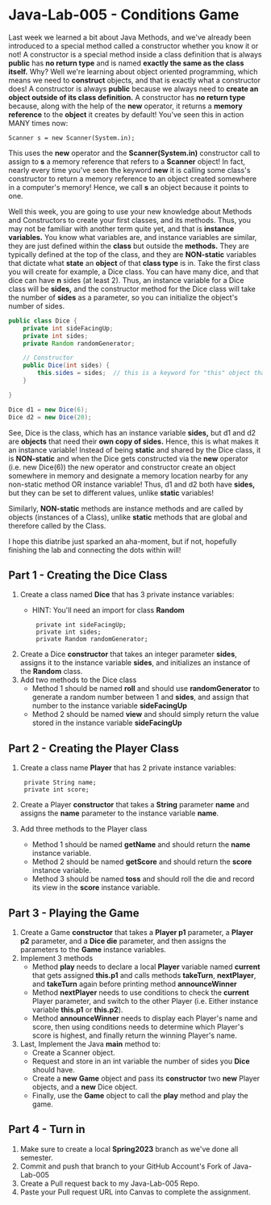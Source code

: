 # Java-Lab-005 - Conditions Game

Last week we learned a bit about Java Methods, and we've already been introduced to a special method called a constructor whether you know it or not! A constructor is a special method inside a class definition that is always **public** has **no return type** and is named **exactly the same as the class itself.** Why? Well we're learning about object oriented programming, which means we need to **construct** objects, and that is exactly what a constructor does! A constructor is always **public** because we always need to **create an object outside of its class definition.** A constructor has **no return type** because, along with the help of the **new** operator, it returns a **memory reference** to the **object** it creates by default! You've seen this in action MANY times now:

```
Scanner s = new Scanner(System.in);
```

This uses the **new** operator and the **Scanner(System.in)** constructor call to assign to **s** a memory reference that refers to a **Scanner** object! In fact, nearly every time you've seen the keyword **new** it is calling some class's constructor to return a memory reference to an object created somewhere in a computer's memory! Hence, we call **s** an object because it points to one.

Well this week, you are going to use your new knowledge about Methods and Constructors to create your first classes, and its methods. Thus, you may not be familiar with another term quite yet, and that is **instance variables.** You know what variables are, and instance variables are similar, they are just defined within the **class** but outside the **methods.** They are typically defined at the top of the class, and they are **NON-static** variables that dictate what **state** an **object** of that **class type** is in. Take the first class you will create for example, a Dice class. You can have many dice, and that dice can have **n** sides (at least 2). Thus, an instance variable for a Dice class will be **sides,** and the constructor method for the Dice class will take the number of **sides** as a parameter, so you can initialize the object's number of sides.

```java
public class Dice {
    private int sideFacingUp;
    private int sides;
    private Random randomGenerator;

    // Constructor
    public Dice(int sides) {
        this.sides = sides;  // this is a keyword for "this" object that's being created.
    }

}

Dice d1 = new Dice(6);
Dice d2 = new Dice(20);
```

See, Dice is the class, which has an instance variable **sides,** but d1 and d2 are **objects** that need their **own copy of sides.** Hence, this is what makes it an instance variable! Instead of being **static** and shared by the Dice class, it is **NON-static** and when the Dice gets constructed via the **new** operator (i.e. new Dice(6)) the new operator and constructor create an object somewhere in memory and designate a memory location nearby for any non-static method OR instance variable! Thus, d1 and d2 both have **sides,** but they can be set to different values, unlike **static** variables!

Similarly, **NON-static** methods are instance methods and are called by objects (instances of a Class), unlike **static** methods that are global and therefore called by the Class.

I hope this diatribe just sparked an aha-moment, but if not, hopefully finishing the lab and connecting the dots within will!


## Part 1 - Creating the Dice Class
1. Create a class named **Dice** that has 3 private instance variables:
    * HINT: You'll need an import for class **Random**

           private int sideFacingUp;
           private int sides;
           private Random randomGenerator;
2. Create a Dice **constructor** that takes an integer parameter **sides**, assigns it to the instance variable **sides**, and initializes an instance of the **Random** class.
3. Add two methods to the Dice class
    * Method 1 should be named **roll** and should use **randomGenerator** to generate a random number between 1 and **sides**, and assign that number to the instance variable **sideFacingUp**
    * Method 2 should be named **view** and should simply return the value stored in the instance variable **sideFacingUp**

## Part 2 - Creating the Player Class
1. Create a class name **Player** that has 2 private instance variables:

        private String name;
        private int score;
2. Create a Player **constructor** that takes a **String** parameter **name** and assigns the **name** parameter to the instance variable **name**.
3. Add three methods to the Player class
    * Method 1 should be named **getName** and should return the **name** instance variable.
    * Method 2 should be named **getScore** and should return the **score** instance variable.
    * Method 3 should be named **toss** and should roll the die and record its view in the **score** instance variable.

## Part 3 - Playing the Game
1. Create a Game **constructor** that takes a **Player p1** parameter, a **Player p2** parameter, and a **Dice die** parameter, and then assigns the parameters to the **Game** instance variables.
2. Implement 3 methods
    * Method **play** needs to declare a local **Player** variable named **current** that gets assigned **this.p1** and calls methods **takeTurn**, **nextPlayer**, and **takeTurn** again before printing method **announceWinner**
    * Method **nextPlayer** needs to use conditions to check the **current** Player parameter, and switch to the other Player (i.e. Either instance variable **this.p1** or **this.p2**).
    * Method **announceWinner** needs to display each Player's name and score, then using conditions needs to determine which Player's score is highest, and finally return the winning Player's name.
3. Last, Implement the Java **main** method to:
    * Create a Scanner object.
    * Request and store in an int variable the number of sides you **Dice** should have.
    * Create a **new** **Game** object and pass its **constructor** two **new** Player objects, and a **new** Dice object.
    * Finally, use the **Game** object to call the **play** method and play the game.

## Part 4 - Turn in
1. Make sure to create a local **Spring2023** branch as we've done all semester.
2. Commit and push that branch to your GitHub Account's Fork of Java-Lab-005
3. Create a Pull request back to my Java-Lab-005 Repo.
4. Paste your Pull request URL into Canvas to complete the assignment.
